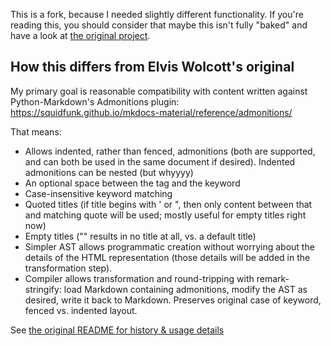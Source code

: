 This is a fork, because I needed slightly different functionality. If you're reading this, you should consider that maybe this isn't fully "baked" and have a look at [the original project](https://github.com/elviswolcott/remark-admonitions/).

 ## How this differs from Elvis Wolcott's original 
 
 My primary goal is reasonable compatibility with content written against Python-Markdown's Admonitions plugin: https://squidfunk.github.io/mkdocs-material/reference/admonitions/
 
 That means:
 
 - Allows indented, rather than fenced, admonitions (both are supported, and can both be used in the same document if desired). Indented admonitions can be nested (but whyyyy)
 - An optional space between the tag and the keyword
 - Case-insensitive keyword matching
 - Quoted titles (if title begins with ' or ", then only content between that and matching quote will be used; mostly useful for empty titles right now)
 - Empty titles ("" results in no title at all, vs. a default title)
 - Simpler AST allows programmatic creation without worrying about the details of the HTML representation (those details will be added in the transformation step). 
 - Compiler allows transformation and round-tripping with remark-stringify: load Markdown containing admonitions, modify the AST as desired, write it back to Markdown. Preserves original case of keyword, fenced vs. indented layout.

 See [the original README for history & usage details](https://github.com/elviswolcott/remark-admonitions/blob/master/README.md)
 
